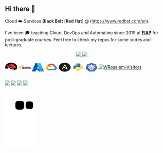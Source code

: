 ## Hi there 👋

Cloud ☁️ Services **Black Belt** [**Red Hat**] @ (https://www.redhat.com/en). 

I've been 🎓 teaching Cloud, DevOps and Automatino since 2019 at [**FIAP**](https://www.fiap.com.br/mba/) for post-graduate courses. Feel free to check my repos for some codes and lectures.

<div align="center">
  <a href="https://github.com/weslleyrosalem">
  <img height="180em" src="https://github-readme-stats.vercel.app/api?username=weslleyrosalem&show_icons=true&theme=nord&include_all_commits=true&count_private=true"/>
  <img height="180em" src="https://github-readme-stats.vercel.app/api/top-langs/?username=weslleyrosalem&layout=compact&langs_count=7&theme=nord"/>
</div>
<div style="display: inline_block"><br>
  <img align="center" alt="WRosalem-RH" height="30" width="40" src="https://raw.githubusercontent.com/devicons/devicon/master/icons/redhat/redhat-original.svg">
  <img align="center" alt="WRosalem-AWS" height="30" width="40" src="https://raw.githubusercontent.com/devicons/devicon/master/icons/amazonwebservices/amazonwebservices-original-wordmark.svg">
  <img align="center" alt="WRosalem-Azure" height="30" width="40" src="https://raw.githubusercontent.com/devicons/devicon/master/icons/azure/azure-original.svg">
  <img align="center" alt="WRosalem-GCP" height="30" width="40" src="https://raw.githubusercontent.com/devicons/devicon/master/icons/googlecloud/googlecloud-original.svg">
  <img align="center" alt="WRosalem-Ansible" height="30" width="40" src="https://raw.githubusercontent.com/devicons/devicon/master/icons/ansible/ansible-original.svg">
  <img align="center" alt="WRosalem-Python" height="30" width="40" src="https://raw.githubusercontent.com/devicons/devicon/master/icons/python/python-original.svg">
  <img align="center" alt="WRosalem-K8s" height="30" width="40" src="https://github.com/devicons/devicon/blob/master/icons/kubernetes/kubernetes-plain.svg">
  <img align="center" alt="WRosalem-Visitors" src="https://visitor-badge.laobi.icu/badge?page_id=weslleyrosalem.weslley.rosalem">
</div>
  
  ##
 
<div> 
  <a href="https://www.youtube.com/user/rhopenshift" target="_blank"><img src="https://img.shields.io/badge/YouTube-FF0000?style=for-the-badge&logo=youtube&logoColor=white" target="_blank"></a>
  <a href="https://www.linkedin.com/in/weslleyrosalem" target="_blank"><img src="https://img.shields.io/badge/-LinkedIn-%230077B5?style=for-the-badge&logo=linkedin&logoColor=white" target="_blank"></a>
  <a href="https://twitter.com/weslleyrosalem" target="_blank"><img src="https://img.shields.io/twitter/follow/weslleyrosalem?style=for-the-badge" target="_blank"></a>
  <a href = "mailto:weslley@rosalem.com"><img src="https://img.shields.io/badge/-Gmail-%23333?style=for-the-badge&logo=gmail&logoColor=white" target="_blank"></a>

  ![Snake animation](https://github.com/weslleyrosalem/weslleyrosalem/blob/output/github-contribution-grid-snake.svg)
</div>